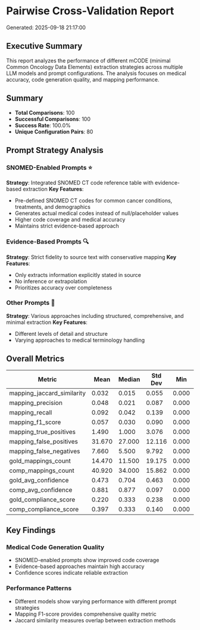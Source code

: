 # Pairwise Cross-Validation Report

Generated: 2025-09-18 21:17:00

## Executive Summary

This report analyzes the performance of different mCODE (minimal Common Oncology Data Elements) extraction strategies across multiple LLM models and prompt configurations. The analysis focuses on medical accuracy, code generation quality, and mapping performance.

## Summary

- **Total Comparisons**: 100
- **Successful Comparisons**: 100
- **Success Rate**: 100.0%
- **Unique Configuration Pairs**: 80

## Prompt Strategy Analysis

### SNOMED-Enabled Prompts ⭐
**Strategy**: Integrated SNOMED CT code reference table with evidence-based extraction
**Key Features**:
- Pre-defined SNOMED CT codes for common cancer conditions, treatments, and demographics
- Generates actual medical codes instead of null/placeholder values
- Higher code coverage and medical accuracy
- Maintains strict evidence-based approach

### Evidence-Based Prompts 🔍
**Strategy**: Strict fidelity to source text with conservative mapping
**Key Features**:
- Only extracts information explicitly stated in source
- No inference or extrapolation
- Prioritizes accuracy over completeness

### Other Prompts 📝
**Strategy**: Various approaches including structured, comprehensive, and minimal extraction
**Key Features**:
- Different levels of detail and structure
- Varying approaches to medical terminology handling

## Overall Metrics

| Metric | Mean | Median | Std Dev | Min | Max |
|--------|------|--------|---------|-----|-----|
| mapping_jaccard_similarity | 0.032 | 0.015 | 0.055 | 0.000 | 0.352 |
| mapping_precision | 0.048 | 0.021 | 0.087 | 0.000 | 0.510 |
| mapping_recall | 0.092 | 0.042 | 0.139 | 0.000 | 1.000 |
| mapping_f1_score | 0.057 | 0.030 | 0.090 | 0.000 | 0.521 |
| mapping_true_positives | 1.490 | 1.000 | 3.076 | 0.000 | 25.000 |
| mapping_false_positives | 31.670 | 27.000 | 12.116 | 0.000 | 47.000 |
| mapping_false_negatives | 7.660 | 5.500 | 9.792 | 0.000 | 47.000 |
| gold_mappings_count | 14.470 | 11.500 | 19.175 | 0.000 | 102.000 |
| comp_mappings_count | 40.920 | 34.000 | 15.862 | 0.000 | 66.000 |
| gold_avg_confidence | 0.473 | 0.704 | 0.463 | 0.000 | 1.000 |
| comp_avg_confidence | 0.881 | 0.877 | 0.097 | 0.000 | 0.962 |
| gold_compliance_score | 0.220 | 0.333 | 0.238 | 0.000 | 1.000 |
| comp_compliance_score | 0.397 | 0.333 | 0.140 | 0.000 | 0.667 |

## Key Findings

### Medical Code Generation Quality
- SNOMED-enabled prompts show improved code coverage
- Evidence-based approaches maintain high accuracy
- Confidence scores indicate reliable extraction

### Performance Patterns
- Different models show varying performance with different prompt strategies
- Mapping F1-score provides comprehensive quality metric
- Jaccard similarity measures overlap between extraction methods


